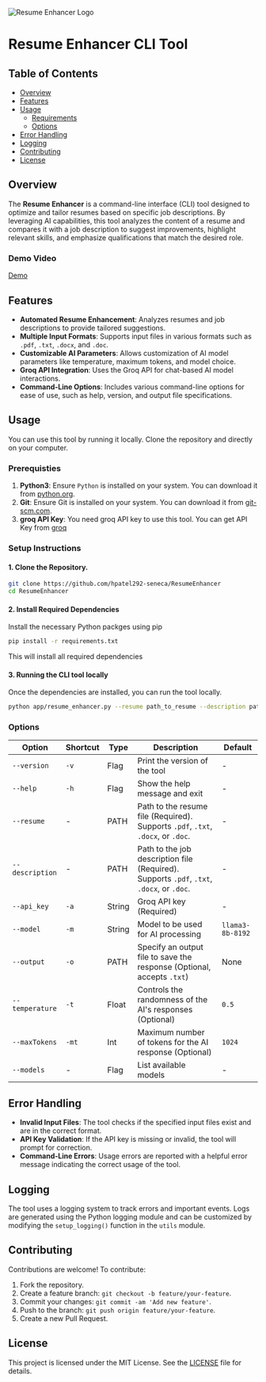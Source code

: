 ![Resume Enhancer Logo](https://github.com/hpatel292-seneca/ResumeEnhancer/blob/main/assets/logo.png)

# Resume Enhancer CLI Tool

## Table of Contents

- [Overview](#overview)
- [Features](#features)
- [Usage](#usage)
  - [Requirements](#prerequisties)
  - [Options](#options)
- [Error Handling](#error-handling)
- [Logging](#logging)
- [Contributing](#contributing)
- [License](#license)

## Overview

The **Resume Enhancer** is a command-line interface (CLI) tool designed to optimize and tailor resumes based on specific job descriptions. By leveraging AI capabilities, this tool analyzes the content of a resume and compares it with a job description to suggest improvements, highlight relevant skills, and emphasize qualifications that match the desired role.
### Demo Video
[Demo](https://youtu.be/W5IWO4vnTKA)

## Features

- **Automated Resume Enhancement**: Analyzes resumes and job descriptions to provide tailored suggestions.
- **Multiple Input Formats**: Supports input files in various formats such as `.pdf`, `.txt`, `.docx`, and `.doc`.
- **Customizable AI Parameters**: Allows customization of AI model parameters like temperature, maximum tokens, and model choice.
- **Groq API Integration**: Uses the Groq API for chat-based AI model interactions.
- **Command-Line Options**: Includes various command-line options for ease of use, such as help, version, and output file specifications.

## Usage

You can use this tool by running it locally. Clone the repository and directly on your computer.

### Prerequisties
1. **Python3**: Ensure `Python` is installed on your system. You can download it from [python.org](https://www.python.org/downloads/).
2. **Git**: Ensure Git is installed on your system. You can download it from [git-scm.com](https://git-scm.com/).
3. **groq API Key**: You need groq API key to use this tool. You can get API Key from [groq](https://console.groq.com/playground)

### Setup Instructions
#### 1. Clone the Repository.
```bash
git clone https://github.com/hpatel292-seneca/ResumeEnhancer
cd ResumeEnhancer
```

#### 2. Install Required Dependencies
Install the necessary Python packges using pip

```bash
pip install -r requirements.txt
```
This will install all required dependencies

#### 3. Running the CLI tool locally
Once the dependencies are installed, you can run the tool locally.

```bash
python app/resume_enhancer.py --resume path_to_resume --description path_to_description --api_key groq_api_key
```

### Options
| Option             | Shortcut   | Type   | Description                                                                 | Default                |
|--------------------|------------|--------|-----------------------------------------------------------------------------|-------------------------|
| `--version`        | `-v`       | Flag   | Print the version of the tool                                               |  -                      |
| `--help`           | `-h`       | Flag   | Show the help message and exit                                              |  -                      |
| `--resume`         |  -         | PATH   | Path to the resume file (Required). Supports `.pdf`, `.txt`, `.docx`, or `.doc`. |  -                      |
| `--description`    |  -         | PATH   | Path to the job description file (Required). Supports `.pdf`, `.txt`, `.docx`, or `.doc`. |  -                      |
| `--api_key`        | `-a`       | String | Groq API key (Required)                                                     |  -                      |
| `--model`          | `-m`       | String | Model to be used for AI processing                                          | `llama3-8b-8192`        |
| `--output`         | `-o`       | PATH   | Specify an output file to save the response (Optional, accepts `.txt`)       | None                    |
| `--temperature`    | `-t`       | Float  | Controls the randomness of the AI's responses (Optional)                    | `0.5`                   |
| `--maxTokens`      | `-mt`      | Int    | Maximum number of tokens for the AI response (Optional)                     | `1024`                  |
| `--models`         | -          | Flag   | List available models                                                       | -                       |


## Error Handling

- **Invalid Input Files**: The tool checks if the specified input files exist and are in the correct format.
- **API Key Validation**: If the API key is missing or invalid, the tool will prompt for correction.
- **Command-Line Errors**: Usage errors are reported with a helpful error message indicating the correct usage of the tool.

## Logging

The tool uses a logging system to track errors and important events. Logs are generated using the Python logging module and can be customized by modifying the `setup_logging()` function in the `utils` module.

## Contributing

Contributions are welcome! To contribute:

1. Fork the repository.
2. Create a feature branch: `git checkout -b feature/your-feature`.
3. Commit your changes: `git commit -am 'Add new feature'`.
4. Push to the branch: `git push origin feature/your-feature`.
5. Create a new Pull Request.

## License

This project is licensed under the MIT License. See the [LICENSE](LICENSE) file for details.

